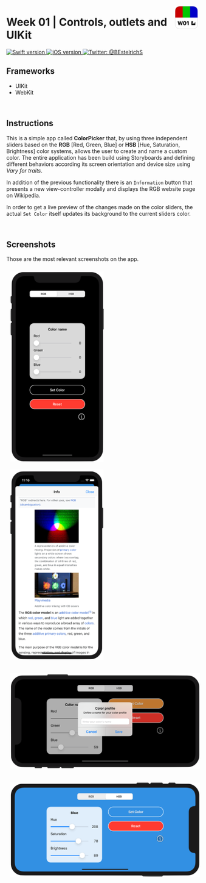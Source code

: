 <p align="left">
	<img src="./Assets/AppIcon.png" alt="App icon" width="60" maxHeight="60" align="right" />
	<h1>Week 01 | Controls, outlets and UIKit</h1>
</p>

<p align="left">
  <a href="https://www.swift.org">
		<img src=https://img.shields.io/badge/Swift-5.0-green.svg?longCache=true&style=flat-square] alt="Swift version">
  </a>
  <a href="https://developer.apple.com/ios/">
		<img src="https://img.shields.io/badge/iOS-13.5+-blue.svg?longCache=true&style=flat-square]" alt="iOS version" />
  </a>
  <a href="https://twitter.com/BEstelrichS">
	<img src="https://img.shields.io/badge/Contact-@BEstelrichS-lightgrey.svg?style=flat" alt="Twitter: @BEstelrichS" />
  </a>
</p>


## Frameworks
* UIKit
* WebKit


<br >

## Instructions
This is a simple app called **ColorPicker** that, by using three independent sliders based on the **RGB** [Red, Green, Blue] or **HSB** [Hue, Saturation, Brightness] color systems, allows the user to create and name a custom color. The entire application has been build using Storyboards and defining different behaviors according its screen orientation and device size using *Vary for traits*.

In addition of the previous functionality there is an `Information` button that presents a new view-controller modally and displays the RGB website page on Wikipedia.

In order to get a live preview of the changes made on the color sliders, the actual `Set Color` itself updates its background to the current sliders color.


<br >

## Screenshots
Those are the most relevant screenshots on the app.

<p align="left">
	<img src="./Assets/Screenshot1.png" alt="Screenshot 1" align="top" height="500" style="margin: 10px" />
	<img src="./Assets/Screenshot4.png" alt="Screenshot 2" align="top" height="500" style="margin: 10px"/>
</p>


<p align="left">
	<img src="./Assets/Screenshot2.png" alt="Screenshot 3" align="bottom" width="500" style="margin: 10px" />
</p>

<p align="left">
	<img src="./Assets/Screenshot3.png" alt="Screenshot 3" align="bottom" width="500" style="margin: 10px" />
</p>